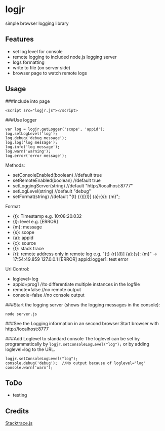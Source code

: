 logjr
=====

simple browser logging library

Features
--------
* set log level for console
* remote logging to included node.js logging server
* logs formatting
* write to file (on server side)
* browser page to watch remote logs

Usage
-----
###Include into page
```
<script src="logjr.js"></script>
```


###Use logger
```
var log = logjr.getLogger('scope', 'appid');  
log.setLogLevel('log');
log.debug('debug message');
log.log('log message');
log.info('log message');
log.warn('warning');
log.error('error message');
```

Methods:
* setConsoleEnabled(boolean)	//default true
* setRemoteEnabled(boolean)	    //default true
* setLoggingServer(string)		//default "http://localhost:8777"
* setLogLevel(string)			//default "debug"
* setFormat(string)				//default "{t} {r}[{l}] {a}:{s}: {m}"; 

Format
* {t}: Timestamp  e.g. 10:08:20.032
* {l}: level  e.g. [ERROR]
* {m}: message
* {s}: scope
* {a}: appid
* {c}: source
* {t}: stack trace
* {r}: remote address only in remote log
e.g. "{t} {r}[{l}] {a}:{s}: {m}" -> 17:54:49.859 127.0.0.1 [ERROR] appid:logger1: test error

Url Control:
* loglevel=log
* appid=prog1		//to differentiate multiple instances in the logfile
* remote=false		//no remote output
* console=false		//no console output


###Start the logging server (shows the logging messages in the console):

```
node server.js
```

###See the Logging information in an second browser
Start browser with http://localhost:8777


###Add Loglevel to standard console
The loglevel can be set by programmatically by ```logjr.setConsoleLogLevel("log");``` or by adding loglevel=log to the URL.
```
logjr.setConsoleLogLevel("log");
console.debug('debug');  //No output because of loglevel="log"
console.warn('warn');
```

ToDo
----
* testing


Credits
-------
[Stacktrace.js](https://github.com/stacktracejs/stacktrace.js)



